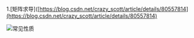 1.[矩阵求导]([https://blog.csdn.net/crazy_scott/article/details/80557814](https://blog.csdn.net/crazy_scott/article/details/80557814)

![常见性质](./resource/矩阵求导性质.PNG)



  
